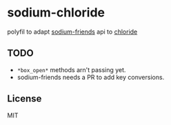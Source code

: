 # sodium-chloride

polyfil to adapt [sodium-friends](https://github.com/sodium-friends) api to [chloride](https://github.com/dominictarr/chloride)

## TODO

* `*box_open*` methods arn't passing yet.
* sodium-friends needs a PR to add key conversions.

## License

MIT
